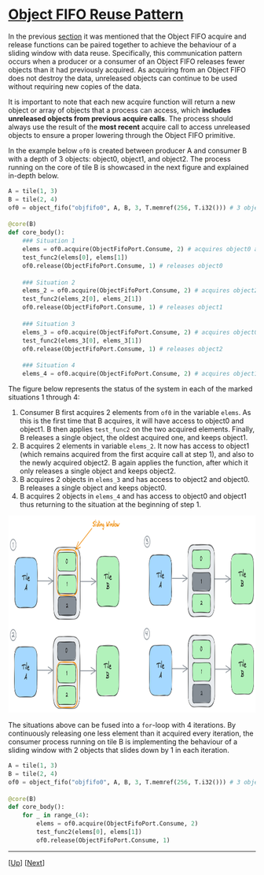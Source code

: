 <!---//===- README.md ---------------------------------------*- Markdown -*-===//
//
// This file is licensed under the Apache License v2.0 with LLVM Exceptions.
// See https://llvm.org/LICENSE.txt for license information.
// SPDX-License-Identifier: Apache-2.0 WITH LLVM-exception
//
// Copyright (C) 2024, Advanced Micro Devices, Inc.
// 
//===----------------------------------------------------------------------===//-->

# <ins>Object FIFO Reuse Pattern</ins>

In the previous [section](../../section-2a/README.md#accessing-the-objects-of-an-object-fifo) it was mentioned that the Object FIFO acquire and release functions can be paired together to achieve the behaviour of a sliding window with data reuse. Specifically, this communication pattern occurs when a producer or a consumer of an Object FIFO releases fewer objects than it had previously acquired. As acquiring from an Object FIFO does not destroy the data, unreleased objects can continue to be used without requiring new copies of the data.

It is important to note that each new acquire function will return a new object or array of objects that a process can access, which **includes unreleased objects from previous acquire calls**. The process should always use the result of the **most recent** acquire call to access unreleased objects to ensure a proper lowering through the Object FIFO primitive.

In the example below `of0` is created between producer A and consumer B with a depth of 3 objects: object0, object1, and object2. The process running on the core of tile B is showcased in the next figure and explained in-depth below. 
```python
A = tile(1, 3)
B = tile(2, 4)
of0 = object_fifo("objfifo0", A, B, 3, T.memref(256, T.i32())) # 3 objects: object0, object1, object2

@core(B)
def core_body():
    ### Situation 1
    elems = of0.acquire(ObjectFifoPort.Consume, 2) # acquires object0 and object1
    test_func2(elems[0], elems[1])
    of0.release(ObjectFifoPort.Consume, 1) # releases object0

    ### Situation 2
    elems_2 = of0.acquire(ObjectFifoPort.Consume, 2) # acquires object2; object1 was previously acquired
    test_func2(elems_2[0], elems_2[1])
    of0.release(ObjectFifoPort.Consume, 1) # releases object1

    ### Situation 3
    elems_3 = of0.acquire(ObjectFifoPort.Consume, 2) # acquires object0; object2 was previously acquired
    test_func2(elems_3[0], elems_3[1])
    of0.release(ObjectFifoPort.Consume, 1) # releases object2

    ### Situation 4
    elems_4 = of0.acquire(ObjectFifoPort.Consume, 2) # acquires object1; object0 was previously acquired
```

The figure below represents the status of the system in each of the marked situations 1 through 4:    
1. Consumer B first acquires 2 elements from `of0` in the variable `elems`. As this is the first time that B acquires, it will have access to object0 and object1. B then applies `test_func2` on the two acquired elements. Finally, B releases a single object, the oldest acquired one, and keeps object1.
2. B acquires 2 elements in variable `elems_2`. It now has access to object1 (which remains acquired from the first acquire call at step 1), and also to the newly acquired object2. B again applies the function, after which it only releases a single object and keeps object2.
3. B acquires 2 objects in `elems_3` and has access to object2 and object0. B releases a single object and keeps object0.
4. B acquires 2 objects in `elems_4` and has access to object0 and object1 thus returning to the situation at the beginning of step 1.

<img src="./../../../assets/Reuse.png" height="400">

The situations above can be fused into a `for`-loop with 4 iterations. By continuously releasing one less element than it acquired every iteration, the consumer process running on tile B is implementing the behaviour of a sliding window with 2 objects that slides down by 1 in each iteration. 
```python
A = tile(1, 3)
B = tile(2, 4)
of0 = object_fifo("objfifo0", A, B, 3, T.memref(256, T.i32())) # 3 objects: object0, object1, object2

@core(B)
def core_body():
    for _ in range_(4):
        elems = of0.acquire(ObjectFifoPort.Consume, 2)
        test_func2(elems[0], elems[1])
        of0.release(ObjectFifoPort.Consume, 1)
```

-----
[[Up](..)] [[Next](../02_Broadcast/)]
